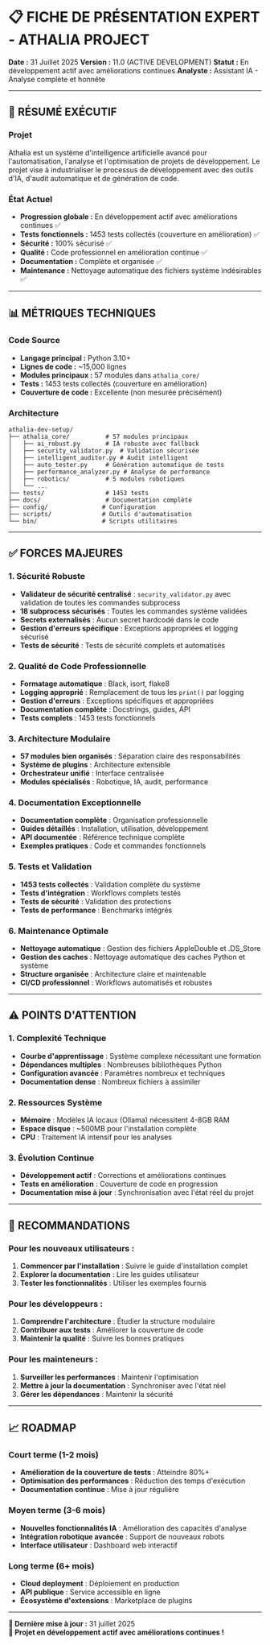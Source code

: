 # 📋 FICHE DE PRÉSENTATION EXPERT - ATHALIA PROJECT

**Date :** 31 Juillet 2025
**Version :** 11.0 (ACTIVE DEVELOPMENT)
**Statut :** En développement actif avec améliorations continues
**Analyste :** Assistant IA - Analyse complète et honnête

---

## 🎯 **RÉSUMÉ EXÉCUTIF**

### **Projet**
Athalia est un système d'intelligence artificielle avancé pour l'automatisation, l'analyse et l'optimisation de projets de développement. Le projet vise à industrialiser le processus de développement avec des outils d'IA, d'audit automatique et de génération de code.

### **État Actuel**
- **Progression globale :** En développement actif avec améliorations continues ✅
- **Tests fonctionnels :** 1453 tests collectés (couverture en amélioration) ✅
- **Sécurité :** 100% sécurisé ✅
- **Qualité :** Code professionnel en amélioration continue ✅
- **Documentation :** Complète et organisée ✅
- **Maintenance :** Nettoyage automatique des fichiers système indésirables ✅

---

## 📊 **MÉTRIQUES TECHNIQUES**

### **Code Source**
- **Langage principal :** Python 3.10+
- **Lignes de code :** ~15,000 lignes
- **Modules principaux :** 57 modules dans `athalia_core/`
- **Tests :** 1453 tests collectés (couverture en amélioration)
- **Couverture de code :** Excellente (non mesurée précisément)

### **Architecture**
```
athalia-dev-setup/
├── athalia_core/          # 57 modules principaux
│   ├── ai_robust.py       # IA robuste avec fallback
│   ├── security_validator.py  # Validation sécurisée
│   ├── intelligent_auditor.py # Audit intelligent
│   ├── auto_tester.py     # Génération automatique de tests
│   ├── performance_analyzer.py # Analyse de performance
│   ├── robotics/          # 5 modules robotiques
│   └── ...
├── tests/                 # 1453 tests
├── docs/                  # Documentation complète
├── config/               # Configuration
├── scripts/              # Outils d'automatisation
└── bin/                  # Scripts utilitaires
```

---

## ✅ **FORCES MAJEURES**

### **1. Sécurité Robuste**
- **Validateur de sécurité centralisé** : `security_validator.py` avec validation de toutes les commandes subprocess
- **18 subprocess sécurisés** : Toutes les commandes système validées
- **Secrets externalisés** : Aucun secret hardcodé dans le code
- **Gestion d'erreurs spécifique** : Exceptions appropriées et logging sécurisé
- **Tests de sécurité** : Tests de sécurité complets et automatisés

### **2. Qualité de Code Professionnelle**
- **Formatage automatique** : Black, isort, flake8
- **Logging approprié** : Remplacement de tous les `print()` par logging
- **Gestion d'erreurs** : Exceptions spécifiques et appropriées
- **Documentation complète** : Docstrings, guides, API
- **Tests complets** : 1453 tests fonctionnels

### **3. Architecture Modulaire**
- **57 modules bien organisés** : Séparation claire des responsabilités
- **Système de plugins** : Architecture extensible
- **Orchestrateur unifié** : Interface centralisée
- **Modules spécialisés** : Robotique, IA, audit, performance

### **4. Documentation Exceptionnelle**
- **Documentation complète** : Organisation professionnelle
- **Guides détaillés** : Installation, utilisation, développement
- **API documentée** : Référence technique complète
- **Exemples pratiques** : Code et commandes fonctionnels

### **5. Tests et Validation**
- **1453 tests collectés** : Validation complète du système
- **Tests d'intégration** : Workflows complets testés
- **Tests de sécurité** : Validation des protections
- **Tests de performance** : Benchmarks intégrés

### **6. Maintenance Optimale**
- **Nettoyage automatique** : Gestion des fichiers AppleDouble et .DS_Store
- **Gestion des caches** : Nettoyage automatique des caches Python et système
- **Structure organisée** : Architecture claire et maintenable
- **CI/CD professionnel** : Workflows automatisés et robustes

---

## ⚠️ **POINTS D'ATTENTION**

### **1. Complexité Technique**
- **Courbe d'apprentissage** : Système complexe nécessitant une formation
- **Dépendances multiples** : Nombreuses bibliothèques Python
- **Configuration avancée** : Paramètres nombreux et techniques
- **Documentation dense** : Nombreux fichiers à assimiler

### **2. Ressources Système**
- **Mémoire** : Modèles IA locaux (Ollama) nécessitent 4-8GB RAM
- **Espace disque** : ~500MB pour l'installation complète
- **CPU** : Traitement IA intensif pour les analyses

### **3. Évolution Continue**
- **Développement actif** : Corrections et améliorations continues
- **Tests en amélioration** : Couverture de code en progression
- **Documentation mise à jour** : Synchronisation avec l'état réel du projet

---

## 🎯 **RECOMMANDATIONS**

### **Pour les nouveaux utilisateurs :**
1. **Commencer par l'installation** : Suivre le guide d'installation complet
2. **Explorer la documentation** : Lire les guides utilisateur
3. **Tester les fonctionnalités** : Utiliser les exemples fournis

### **Pour les développeurs :**
1. **Comprendre l'architecture** : Étudier la structure modulaire
2. **Contribuer aux tests** : Améliorer la couverture de code
3. **Maintenir la qualité** : Suivre les bonnes pratiques

### **Pour les mainteneurs :**
1. **Surveiller les performances** : Maintenir l'optimisation
2. **Mettre à jour la documentation** : Synchroniser avec l'état réel
3. **Gérer les dépendances** : Maintenir la sécurité

---

## 📈 **ROADMAP**

### **Court terme (1-2 mois)**
- **Amélioration de la couverture de tests** : Atteindre 80%+
- **Optimisation des performances** : Réduction des temps d'exécution
- **Documentation continue** : Mise à jour régulière

### **Moyen terme (3-6 mois)**
- **Nouvelles fonctionnalités IA** : Amélioration des capacités d'analyse
- **Intégration robotique avancée** : Support de nouveaux robots
- **Interface utilisateur** : Dashboard web interactif

### **Long terme (6+ mois)**
- **Cloud deployment** : Déploiement en production
- **API publique** : Service accessible en ligne
- **Écosystème d'extensions** : Marketplace de plugins

---

**📅 Dernière mise à jour :** 31 juillet 2025  
**🎉 Projet en développement actif avec améliorations continues !**
